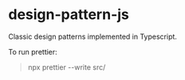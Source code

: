 # design-pattern-js

Classic design patterns implemented in Typescript.

To run prettier:

> npx prettier --write src/